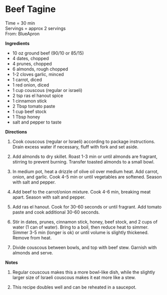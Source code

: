 Beef Tagine
=====
Time = 30 min \
Servings = approx 2 servings \
From: BlueApron 

**Ingredients**
- 10 oz ground beef (90/10 or 85/15)
- 4 dates, chopped
- 4 prunes, chopped
- 6 almonds, rough chopped
- 1-2 cloves garlic, minced
- 1 carrot, diced
- 1 red onion, diced
- 1 cup couscous (regular or israeli)
- 2 tsp ras el hanout spice 
- 1 cinnamon stick
- 2 Tbsp tomato paste
- 1 cup beef stock
- 1 Tbsp honey
- salt and pepper to taste

**Directions**

1. Cook couscous (regular or Israeli) according to package instructions. Drain excess water if necessary, fluff with fork and set aside. 

2. Add almonds to dry skillet. Roast 1-3 min or until almonds are fragrant, stirring to prevent burning. Transfer toasted almonds to a small bowl. 

3. In medium pot, heat a drizzle of olive oil over medium heat. Add carrot, onion, and garlic. Cook 4-5 min or until vegetables are softened. Season with salt and pepper. 

4. Add beef to the carrot/onion mixture. Cook 4-6 min, breaking meat apart. Season with salt and pepper. 

5. Add ras el hanout. Cook for 30-60 seconds or until fragrant. Add tomato paste and cook additional 30-60 seconds. 

6. Stir in dates, prunes, cinnamon stick, honey, beef stock, and 2 cups of water (1 can of water). Bring to a boil, then reduce heat to simmer. Simmer 3-5 min (longer is ok) or until volume is slightly thickened. Remove from heat. 

7. Divide couscous between bowls, and top with beef stew. Garnish with almonds and serve. 

**Notes**

1. Regular couscous makes this a more bowl-like dish, while the slightly larger size of Israeli couscous makes it eat more like a stew.

2. This recipe doubles well and can be reheated in a saucepot. 
